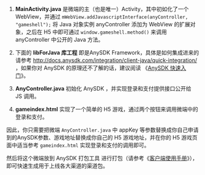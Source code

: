 1. **MainActivity.java** 是微端的主（也是唯一）Activity，其中初如化了一个 WebView，并通过 `mWebView.addJavascriptInterface(anyController, "gameshell");` 将 Java 对象实例 anyController 添加为 WebView 的扩展对象，之后在 H5 中即可通过 `window.gameshell.method()` 来调用 anyController 中公开的 Java 方法。

1. 下面的 **libForJava 库工程** 即是AnySDK Framework，具体是如何集成进来的请参考 http://docs.anysdk.com/integration/client-java/quick-integration/ ，如果你对 AnySDK 的原理还不了解的话，建议阅读 《[AnySDK 快速入门](http://docs.anysdk.com/rapid-experience/introduce/)》。

2. **AnyController.java** 初始化 AnySDK ，并实现登录和支付提供接口公开给 JS 调用。

3. **gameindex.html** 实现了一个简单的 H5 游戏，通过两个按钮来调用微端中的登录和支付。

因此，你只需要把微端 `AnyController.java` 中 appKey 等参数替换成你自己申请到的AnySDK参数、游戏地址替换成你自己的 H5 游戏地址，并在你的 H5 游戏页面中适当参考 `gameindex.html` 实现登录和支付的调用即可。

然后将这个微端放到 AnySDK 打包工具 进行打包（请参考《[客户端使用手册](http://docs.anysdk.com/tool-using/package-tool/)》），即可快速生成用于上线各大渠道的渠道包。
